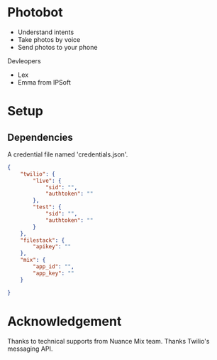 # Photobot

- Understand intents
- Take photos by voice
- Send photos to your phone

Devleopers
- Lex 
- Emma from IPSoft

# Setup 

## Dependencies

A credential file named 'credentials.json'.

```json
{
    "twilio": {
        "live": {
            "sid": "",
            "authtoken": ""
        },
        "test": {
            "sid": "",
            "authtoken": ""
        }
    },
    "filestack": {
        "apikey": ""
    },
    "mix": {
        "app_id": "",
        "app_key": ""
    }

}
```

# Acknowledgement

Thanks to technical supports from Nuance Mix team. Thanks Twilio's messaging API.
